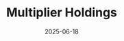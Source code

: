 ---  
layout: startup_page  
title: "Multiplier Holdings"  
id: "multiplierholdings.com"  
permalink: "/multiplierholdingsmultiplierholdings.com06182025/"  
website: "https://www.multiplierholdings.com/"  
funding_round: "Seed & Series A"  
funding_amount: "$27.5M"  
investors: "Lightspeed Venture Partners, Ribbit Capital, SV Angel"  
about: "Multiplier Holdings acquires existing professional service businesses and outfits them with its AI solution. The company's goal is to become an AI-powered competitor to the Big Four accounting firms. Multiplier focuses on purchasing high-recurring-revenue service firms and integrating AI to enhance their services and profitability."  
markets: "AI, Accounting"  
hq: "Singapore, Singapore"  
founded_year: "2022"  
linkedin: "https://www.linkedin.com/company/multiplier-holdings"  
twitter: ""  
instagram: ""  
facebook: ""  
crunchbase: ""  
pitchbook: "https://pitchbook.com/profiles/company/865840-51"  

date_display: "18-Jun-2025"  
date: "2025-06-18"

# SEO Optimization  
meta_title: "Multiplier Holdings - Seed & Series A Funding ($27.5M)"  
meta_description: "Multiplier Holdings, Multiplier Holdings acquires existing professional service businesses and outfits them with its AI solution. The company's goal is to become an AI-pow..."  
meta_keywords: "Multiplier Holdings, AI, Accounting, Seed & Series A funding"  
canonical_url: "https://startup.projectstartups.com/multiplierholdingsmultiplierholdings.com06182025/"  
---
